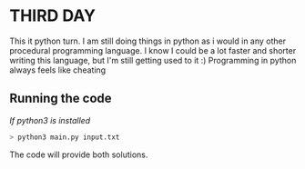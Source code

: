 # THIRD DAY
This it python turn. I am still doing things in python as i would in any other procedural programming language.
I know I could be a lot faster and shorter writing this language, but I'm still getting used to it :)
Programming in python always feels like cheating

## Running the code
*If python3 is installed*
``` sh
> python3 main.py input.txt
```

The code will provide both solutions.
